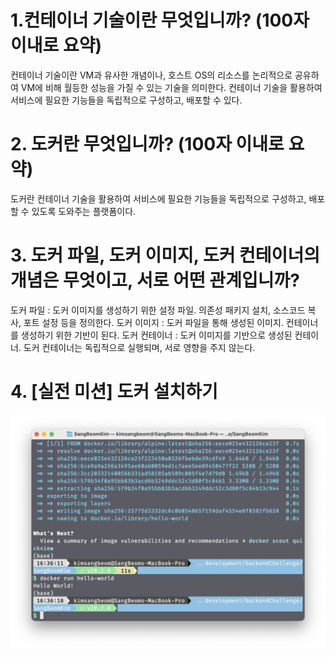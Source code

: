 # 1.컨테이너 기술이란 무엇입니까? (100자 이내로 요약)
컨테이너 기술이란 VM과 유사한 개념이나, 호스트 OS의 리소스를 논리적으로 공유하여 VM에 비해 월등한 성능을 가질 수 있는 기술을 의미한다.
컨테이너 기술을 활용하여 서비스에 필요한 기능들을 독립적으로 구성하고, 배포할 수 있다.

# 2. 도커란 무엇입니까? (100자 이내로 요약)
도커란 컨테이너 기술을 활용하여 서비스에 필요한 기능들을 독립적으로 구성하고, 배포할 수 있도록 도와주는 플랫폼이다.

# 3. 도커 파일, 도커 이미지, 도커 컨테이너의 개념은 무엇이고, 서로 어떤 관계입니까?
도커 파일 : 도커 이미지를 생성하기 위한 설정 파일. 의존성 패키지 설치, 소스코드 복사, 포트 설정 등을 정의한다.
도커 이미지 : 도커 파일을 통해 생성된 이미지. 컨테이너를 생성하기 위한 기반이 된다.
도커 컨테이너 : 도커 이미지를 기반으로 생성된 컨테이너. 도커 컨테이너는 독립적으로 실행되며, 서로 영향을 주지 않는다.

# 4. [실전 미션] 도커 설치하기
![Alt text](image.png)